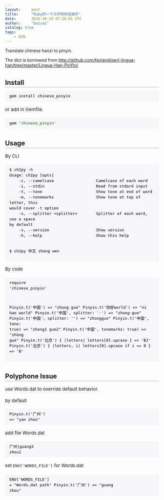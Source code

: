 ```yaml
---
layout:     post
title:      "Ruby的一个汉字转拼音插件"
date:       2016-10-19 07:26:01 UTC
author:     "baicai"
catalog: true
tags:
    - 存档
---
```


<p style="font-family: "Lucida Sans", "Lucida Grande", Verdana, Arial, sans-serif; font-size: 15px;">Translate chinese hanzi to pinyin.</p><p style="font-family: "Lucida Sans", "Lucida Grande", Verdana, Arial, sans-serif; font-size: 15px;">The dict is borrowed from&nbsp;<a href="http://github.com/fayland/perl-lingua-han/tree/master/Lingua-Han-PinYin/">http://github.com/fayland/perl-lingua-han/tree/master/Lingua-Han-PinYin/</a><a href="http://github.com/fayland/perl-lingua-han/tree/master/Lingua-Han-PinYin/" style="color: rgb(0, 85, 170);"></a></p><div id="content" style="font-family: "Lucida Sans", "Lucida Grande", Verdana, Arial, sans-serif; font-size: 13px;"><div id="filecontents" style="font-size: 15px; line-height: 1.5145em;"><h2 id="Install" style="padding-bottom: 3px; border-bottom: 1px solid rgb(170, 170, 170); font-size: 1.4em; margin-top: 1.8em; margin-bottom: 0.5em; position: relative;">Install</h2><pre class="code ruby" style="color: rgb(0, 0, 0); tab-size: 2; font-family: monospace; padding: 9px 14px; margin-top: 4px; border-color: rgb(225, 225, 232); background: rgb(247, 247, 249); font-size: 1em; line-height: 1.2em;"><code class="ruby"><span class="id identifier rubyid_gem">gem</span> <span class="id identifier rubyid_install">install</span> <span class="id identifier rubyid_chinese_pinyin">chinese_pinyin</span>
</code></pre><p>or add in Gemfile.</p><pre class="code ruby" style="color: rgb(0, 0, 0); tab-size: 2; font-family: monospace; padding: 9px 14px; margin-top: 4px; border-color: rgb(225, 225, 232); background: rgb(247, 247, 249); font-size: 1em; line-height: 1.2em;"><code class="ruby"><span class="id identifier rubyid_gem">gem</span> <span class="tstring" style="color: rgb(3, 106, 7);"><span class="tstring_beg">'</span><span class="tstring_content">chinese_pinyin</span><span class="tstring_end">'</span></span>
</code></pre><h2 id="Usage" style="padding-bottom: 3px; border-bottom: 1px solid rgb(170, 170, 170); font-size: 1.4em; margin-top: 1.8em; margin-bottom: 0.5em; position: relative;">Usage</h2><p>By CLI</p><pre class="code ruby" style="color: rgb(0, 0, 0); tab-size: 2; font-family: monospace; padding: 9px 14px; margin-top: 4px; border-color: rgb(225, 225, 232); background: rgb(247, 247, 249); font-size: 1em; line-height: 1.2em;"><code class="ruby">$ ch2py -h
Usage: ch2py [opts]
    -c, --camelcase                  Camelcase of each word
    -i, --stdin                      Read from stdard input
    -t, --tone                       Show tone at end of word
    -m, --tonemarks                  Show tone at top of letter, this
would cover -t option
    -s, --splitter &lt;splitter&gt;        Splitter of each word, use a space
by default
    -v, --version                    Show version
    -h, --help                       Show this help

$ ch2py 中文
zhong wen
</code></pre><p>By code</p><pre class="code ruby" style="color: rgb(0, 0, 0); tab-size: 2; font-family: monospace; padding: 9px 14px; margin-top: 4px; border-color: rgb(225, 225, 232); background: rgb(247, 247, 249); font-size: 1em; line-height: 1.2em;"><code class="ruby">require 'chinese_pinyin'

Pinyin.t('中国')  =&gt; "zhong guo"
Pinyin.t('你好world') =&gt; "ni hao world"
Pinyin.t('中国', splitter: '-') =&gt; "zhong-guo"
Pinyin.t('中国', splitter: '') =&gt; "zhongguo"
Pinyin.t('中国', tone: true) =&gt; "zhong1 guo2"
Pinyin.t('中国', tonemarks: true) =&gt; "zhōng guó"
Pinyin.t('北京') { |letters| letters[0].upcase } =&gt; 'BJ'
Pinyin.t('北京') { |letters, i| letters[0].upcase if i == 0 } =&gt; 'B'
</code></pre><h2 id="Polyphone_Issue" style="padding-bottom: 3px; border-bottom: 1px solid rgb(170, 170, 170); font-size: 1.4em; margin-top: 1.8em; margin-bottom: 0.5em; position: relative;">Polyphone Issue</h2><p>use Words.dat to override default behavior.</p><p>by default</p><pre class="code ruby" style="color: rgb(0, 0, 0); tab-size: 2; font-family: monospace; padding: 9px 14px; margin-top: 4px; border-color: rgb(225, 225, 232); background: rgb(247, 247, 249); font-size: 1em; line-height: 1.2em;"><code class="ruby">Pinyin.t('广州') =&gt; "yan zhou"
</code></pre><p>add file Words.dat</p><pre class="code ruby" style="color: rgb(0, 0, 0); tab-size: 2; font-family: monospace; padding: 9px 14px; margin-top: 4px; border-color: rgb(225, 225, 232); background: rgb(247, 247, 249); font-size: 1em; line-height: 1.2em;"><code class="ruby">广州|guang3 zhou1
</code></pre><p>set&nbsp;<code>ENV['WORDS_FILE']</code>&nbsp;for Words.dat</p><pre class="code ruby" style="color: rgb(0, 0, 0); tab-size: 2; font-family: monospace; padding: 9px 14px; margin-top: 4px; border-color: rgb(225, 225, 232); background: rgb(247, 247, 249); font-size: 1em; line-height: 1.2em;"><code class="ruby">ENV['WORDS_FILE'] = "Words.dat path"
Pinyin.t('广州') =&gt; "guang zhou"</code></pre></div></div>